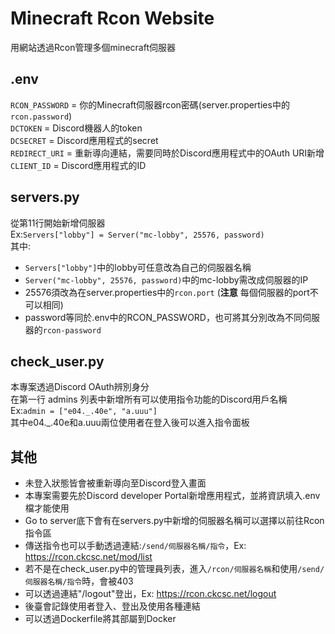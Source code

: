 # Minecraft Rcon Website
用網站透過Rcon管理多個minecraft伺服器

## .env
`RCON_PASSWORD` = 你的Minecraft伺服器rcon密碼(server.properties中的`rcon.password`) <br>
`DCTOKEN` = Discord機器人的token <br>
`DCSECRET` = Discord應用程式的secret <br>
`REDIRECT_URI` = 重新導向連結，需要同時於Discord應用程式中的OAuth URI新增 <br>
`CLIENT_ID` = Discord應用程式的ID <br>

## servers.py
從第11行開始新增伺服器 <br>
Ex:`Servers["lobby"] = Server("mc-lobby", 25576, password)` <br>
其中:
* `Servers["lobby"]`中的lobby可任意改為自己的伺服器名稱
* `Server("mc-lobby", 25576, password)`中的mc-lobby需改成伺服器的IP
* 25576須改為在server.properties中的`rcon.port` (**注意** 每個伺服器的port不可以相同)
* password等同於.env中的RCON_PASSWORD，也可將其分別改為不同伺服器的`rcon-password`

## check_user.py
本專案透過Discord OAuth辨別身分 <br>
在第一行 admins 列表中新增所有可以使用指令功能的Discord用戶名稱 <br>
Ex:`admin = ["e04._.40e", "a.uuu"]` <br>
其中e04._.40e和a.uuu兩位使用者在登入後可以進入指令面板

## 其他
* 未登入狀態皆會被重新導向至Discord登入畫面
* 本專案需要先於Discord developer Portal新增應用程式，並將資訊填入.env檔才能使用
* Go to server底下會有在servers.py中新增的伺服器名稱可以選擇以前往Rcon指令區
* 傳送指令也可以手動透過連結:`/send/伺服器名稱/指令`，Ex: https://rcon.ckcsc.net/mod/list
* 若不是在check_user.py中的管理員列表，進入`/rcon/伺服器名稱`和使用`/send/伺服器名稱/指令`時，會被403
* 可以透過連結"/logout"登出，Ex: https://rcon.ckcsc.net/logout
* 後臺會記錄使用者登入、登出及使用各種連結
* 可以透過Dockerfile將其部屬到Docker